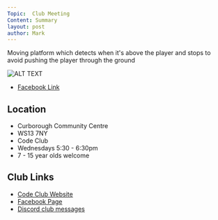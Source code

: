 ```yaml
---
Topic:  Club Meeting
Content: Summary
layout: post
author: Mark
---
```

Moving platform which detects when it's above the player and stops to avoid pushing the player through the ground

![ALT TEXT](https://scontent.fbhx6-1.fna.fbcdn.net/v/t15.5256-10/325522905_2196208113907674_1308597960705237078_n.jpg?stp=dst-jpg_s720x720&_nc_cat=108&ccb=1-7&_nc_sid=ad6a45&_nc_ohc=aFCgK1Hv8uMAX_RG1d3&_nc_oc=AQmu5IEJR42c-9XkzMyPcjnAo3WCsSepaylsEogLcEeOn0YADrD-bbLo1zxPqWbLzvc&_nc_ht=scontent.fbhx6-1.fna&edm=AKK4YLsEAAAA&oh=00_AfAbejDNURgxvX3vYYqLxGAvbfGivorv-TCfc5NRKl0A8A&oe=652B36F5)

* [Facebook Link](https://www.facebook.com/720665616418529/posts/684416710043420)

## Location

* Curborough Community Centre
* WS13 7NY
* Code Club
* Wednesdays 5:30 - 6:30pm
* 7 - 15 year olds welcome

## Club Links

* [Code Club Website](https://lichfield-code-club.github.io/)
* [Facebook Page](https://www.facebook.com/LichfieldCoders)
* [Discord club messages](https://discord.gg/szz6xGK)
